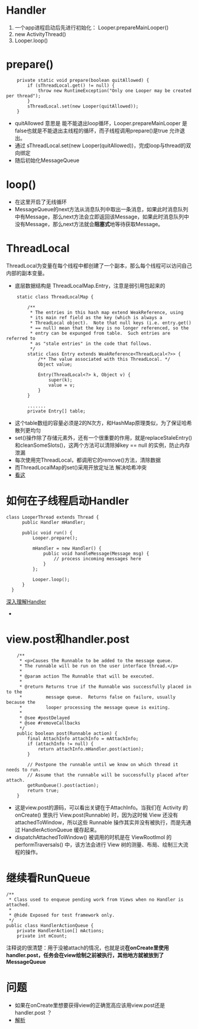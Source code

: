 Handler
===
1. 一个app进程启动后先进行初始化： Looper.prepareMainLooper()
2. new ActivityThread()
3. Looper.loop()


# prepare()

```
    private static void prepare(boolean quitAllowed) {
        if (sThreadLocal.get() != null) {
            throw new RuntimeException("Only one Looper may be created per thread");
        }
        sThreadLocal.set(new Looper(quitAllowed));
    }
```

* quitAllowed 意思是 能不能退出loop循环，Looper.prepareMainLooper 是false也就是不能退出主线程的循环，而子线程调用prepare()是true 允许退出。
* 通过 sThreadLocal.set(new Looper(quitAllowed))，完成loop与thread的双向绑定
* 随后初始化MessageQueue


# loop()

* 在这里开启了无线循环
* MessageQueue的next方法从消息队列中取出一条消息，如果此时消息队列中有Message，那么next方法会立即返回该Message，如果此时消息队列中没有Message，那么next方法就会**阻塞式**地等待获取Message。 


# ThreadLocal
ThreadLocal为变量在每个线程中都创建了一个副本，那么每个线程可以访问自己内部的副本变量。

* 底层数据结构是 ThreadLocalMap.Entry，注意是弱引用包起来的

```
    static class ThreadLocalMap {

        /**
         * The entries in this hash map extend WeakReference, using
         * its main ref field as the key (which is always a
         * ThreadLocal object).  Note that null keys (i.e. entry.get()
         * == null) mean that the key is no longer referenced, so the
         * entry can be expunged from table.  Such entries are referred to
         * as "stale entries" in the code that follows.
         */
        static class Entry extends WeakReference<ThreadLocal<?>> {
            /** The value associated with this ThreadLocal. */
            Object value;

            Entry(ThreadLocal<?> k, Object v) {
                super(k);
                value = v;
            }
        }
        
        .......
        private Entry[] table;
```
* 这个table数组的容量必须是2的N次方，和HashMap原理类似，为了保证哈希散列更均匀
* set()操作除了存储元素外，还有一个很重要的作用，就是replaceStaleEntry()和cleanSomeSlots()，这两个方法可以清除掉key == null 的实例，防止内存泄漏
* 每次使用完ThreadLocal，都调用它的remove()方法，清除数据
* 而ThreadLocalMap的set()采用开放定址法 解决哈希冲突
* [看这](https://www.cnblogs.com/molao-doing/articles/9097929.html)

# 如何在子线程启动Handler
```
class LooperThread extends Thread {
      public Handler mHandler;

      public void run() {
          Looper.prepare();

          mHandler = new Handler() {
              public void handleMessage(Message msg) {
                  // process incoming messages here
              }
          };

          Looper.loop();
      }
  }
```

[深入理解Handler](https://blog.csdn.net/iispring/article/details/47180325)

-


# view.post和handler.post
```
    /**
     * <p>Causes the Runnable to be added to the message queue.
     * The runnable will be run on the user interface thread.</p>
     *
     * @param action The Runnable that will be executed.
     *
     * @return Returns true if the Runnable was successfully placed in to the
     *         message queue.  Returns false on failure, usually because the
     *         looper processing the message queue is exiting.
     *
     * @see #postDelayed
     * @see #removeCallbacks
     */
    public boolean post(Runnable action) {
        final AttachInfo attachInfo = mAttachInfo;
        if (attachInfo != null) {
            return attachInfo.mHandler.post(action);
        }

        // Postpone the runnable until we know on which thread it needs to run.
        // Assume that the runnable will be successfully placed after attach.
        getRunQueue().post(action);
        return true;
    }
```
* 这是view.post的源码，可以看出关键在于AttachInfo。当我们在 Activity 的 onCreate() 里执行 View.post(Runnable) 时，因为这时候 View 还没有 attachedToWindow，所以这些 Runnable 操作其实并没有被执行，而是先通过 HandlerActionQueue 缓存起来。
* dispatchAttachedToWindow() 被调用的时机是在 ViewRootImol 的 performTraversals() 中，该方法会进行 View 树的测量、布局、绘制三大流程的操作。

# 继续看RunQueue
```
/**
 * Class used to enqueue pending work from Views when no Handler is attached.
 *
 * @hide Exposed for test framework only.
 */
public class HandlerActionQueue {
    private HandlerAction[] mActions;
    private int mCount;
```
注释说的很清楚：用于没被attach的情况，也就是说**在onCreate里使用handler.post，任务会在view绘制之前被执行，其他地方就被放到了MessageQueue**


# 问题
* 如果在onCreate里想要获得view的正确宽高应该用view.post还是handler.post ？
* [解析](https://www.cnblogs.com/dasusu/p/8047172.html)


